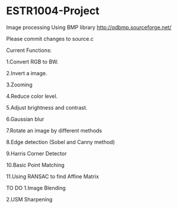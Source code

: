 # ESTR1004-Project
Image processing
Using BMP library http://qdbmp.sourceforge.net/

Please commit changes to source.c


Current Functions:

1.Convert RGB to BW.

2.Invert a image.

3.Zooming

4.Reduce color level.

5.Adjust brightness and contrast.

6.Gaussian blur

7.Rotate an image by different methods

8.Edge detection (Sobel and Canny method)

9.Harris Corner Detector

10.Basic Point Matching

11.Using RANSAC to find Affine Matrix

TO DO
1.Image Blending

2.USM Sharpening
